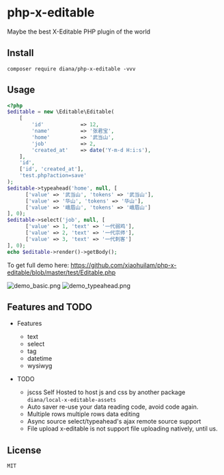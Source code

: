 # php-x-editable

Maybe the best X-Editable PHP plugin of the world

## Install

```
composer require diana/php-x-editable -vvv
```


## Usage

```php
<?php
$editable = new \Editable\Editable(
    [
        'id'            => 12,
        'name'          => '张君宝',
        'home'          => '武当山',
        'job'           => 2,
        'created_at'    => date('Y-m-d H:i:s'),
    ], 
    'id', 
    ['id', 'created_at'], 
    'test.php?action=save'
);
$editable->typeahead('home', null, [
      ['value' => '武当山', 'tokens' => '武当山'],
      ['value' => '华山', 'tokens' => '华山'],
      ['value' => '峨眉山', 'tokens' => '峨眉山']
], 0);
$editable->select('job', null, [
      ['value' => 1, 'text' => '一代弱鸡'],
      ['value' => 2, 'text' => '一代宗师'],
      ['value' => 3, 'text' => '一代刺客']
], 0);
echo $editable->render()->getBody();
```

To get full demo here: https://github.com/xiaohuilam/php-x-editable/blob/master/test/Editable.php

![demo_basic.png](https://i.loli.net/2017/11/08/5a02eda96db8b.png)
![demo_typeahead.png](https://i.loli.net/2017/11/08/5a030b7c4b6ad.png)


## Features and TODO

 - Features
     - text 
     - select 
     - tag
     - datetime
     - wysiwyg

 - TODO
     - jscss Self Hosted   to host js and css by another package `diana/local-x-editable-assets`
     - Auto saver          re-use your data reading code, avoid code again.
     - Multiple rows       multiple rows data editing
     - Async source        select/typeahead's ajax remote source support
     - File upload         x-editable is not support file uploading natively, until us.



## License

```
MIT
```

